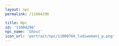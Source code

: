 ```yaml
---
layout: npc
permalink: /11004296

title: Npc
id: '11004296'
npc_name: 'Ghost'
icon_url: 'portrait/npc/11000784_ludiwoman1_p.png'
---
```

